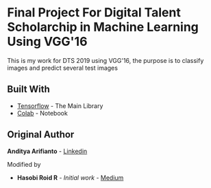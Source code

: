 # Final Project For Digital Talent Scholarchip in Machine Learning Using VGG'16

This is my work for DTS 2019 using VGG'16, the purpose is to classify images and predict several test images


## Built With

* [Tensorflow](https://www.tensorflow.org/) - The Main Library
* [Colab](https://colab.research.google.com/notebooks/welcome.ipynb#recent=true) - Notebook

## Original Author
**Anditya Arifianto** - [Linkedin](https://www.linkedin.com/in/andityaarifianto/)

Modified by 
* **Hasobi Roid R** - *Initial work* - [Medium](https://medium.com/@hasobi)
